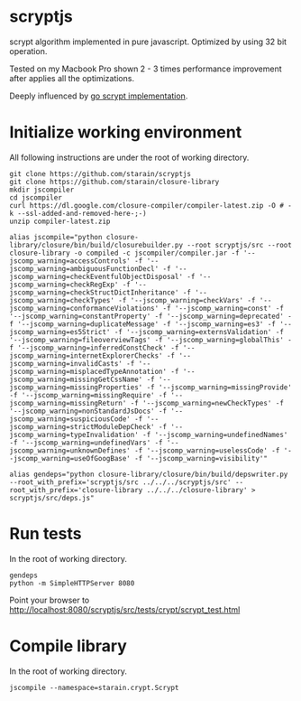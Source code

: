scryptjs
========

scrypt algorithm implemented in pure javascript. Optimized by using 32 bit operation.

Tested on my Macbook Pro shown 2 - 3 times performance improvement after applies all the optimizations.

Deeply influenced by [go scrypt implementation](https://code.google.com/p/go/source/browse/scrypt/scrypt.go?repo=crypto).

# Initialize working environment
All following instructions are under the root of working directory.
```
git clone https://github.com/starain/scryptjs
git clone https://github.com/starain/closure-library
mkdir jscompiler
cd jscompiler
curl https://dl.google.com/closure-compiler/compiler-latest.zip -O # -k --ssl-added-and-removed-here-;-)
unzip compiler-latest.zip

alias jscompile="python closure-library/closure/bin/build/closurebuilder.py --root scryptjs/src --root closure-library -o compiled -c jscompiler/compiler.jar -f '--jscomp_warning=accessControls' -f '--jscomp_warning=ambiguousFunctionDecl' -f '--jscomp_warning=checkEventfulObjectDisposal' -f '--jscomp_warning=checkRegExp' -f '--jscomp_warning=checkStructDictInheritance' -f '--jscomp_warning=checkTypes' -f '--jscomp_warning=checkVars' -f '--jscomp_warning=conformanceViolations' -f '--jscomp_warning=const' -f '--jscomp_warning=constantProperty' -f '--jscomp_warning=deprecated' -f '--jscomp_warning=duplicateMessage' -f '--jscomp_warning=es3' -f '--jscomp_warning=es5Strict' -f '--jscomp_warning=externsValidation' -f '--jscomp_warning=fileoverviewTags' -f '--jscomp_warning=globalThis' -f '--jscomp_warning=inferredConstCheck' -f '--jscomp_warning=internetExplorerChecks' -f '--jscomp_warning=invalidCasts' -f '--jscomp_warning=misplacedTypeAnnotation' -f '--jscomp_warning=missingGetCssName' -f '--jscomp_warning=missingProperties' -f '--jscomp_warning=missingProvide' -f '--jscomp_warning=missingRequire' -f '--jscomp_warning=missingReturn' -f '--jscomp_warning=newCheckTypes' -f '--jscomp_warning=nonStandardJsDocs' -f '--jscomp_warning=suspiciousCode' -f '--jscomp_warning=strictModuleDepCheck' -f '--jscomp_warning=typeInvalidation' -f '--jscomp_warning=undefinedNames' -f '--jscomp_warning=undefinedVars' -f '--jscomp_warning=unknownDefines' -f '--jscomp_warning=uselessCode' -f '--jscomp_warning=useOfGoogBase' -f '--jscomp_warning=visibility'"

alias gendeps="python closure-library/closure/bin/build/depswriter.py --root_with_prefix='scryptjs/src ../../../scryptjs/src' --root_with_prefix='closure-library ../../../closure-library' > scryptjs/src/deps.js"
```

# Run tests
In the root of working directory.
```
gendeps
python -m SimpleHTTPServer 8080
```
Point your browser to [http://localhost:8080/scryptjs/src/tests/crypt/scrypt_test.html](http://localhost:8080/scryptjs/src/tests/crypt/scrypt_test.html)

# Compile library
In the root of working directory.
```
jscompile --namespace=starain.crypt.Scrypt
```
